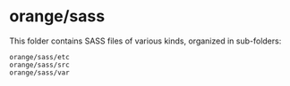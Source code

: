 # orange/sass

This folder contains SASS files of various kinds, organized in sub-folders:

    orange/sass/etc
    orange/sass/src
    orange/sass/var
